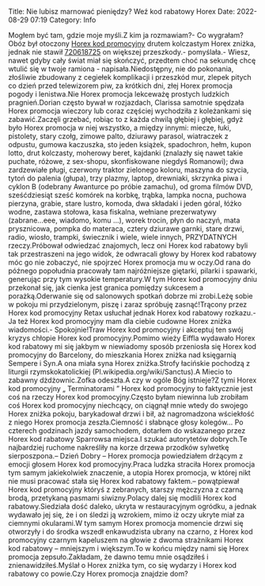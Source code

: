 Title: Nie lubisz marnować pieniędzy? Weź kod rabatowy Horex
Date: 2022-08-29 07:19
Category: Info

Mogłem być tam, gdzie moje myśli.Z kim ja rozmawiam?- Co wygrałam?Obóz był otoczony [Horex kod promocyjny](https://promki.pl/kody-rabatowe/horex) drutem kolczastym Horex zniżka, jednak nie stawił [720618725](https://telinfo.co/pl/numer/720618725/) on większej przeszkody.- pomyślała.- Wiesz, nawet gdyby cały świat miał się skończyć, przedtem choć na sekundę chcę wtulić się w twoje ramiona - napisała.Niedostępny, nie do pokonania, złośliwie zbudowany z cegiełek komplikacji i przeszkód mur, zlepek pitych co dzień przed telewizorem piw, za krótkich dni, złej Horex promocja pogody i lenistwa.Nie Horex promocja lekceważę prostych ludzkich pragnień.Dorian często bywał w rozjazdach, Clarissa samotnie spędzała Horex promocja wieczory lub coraz częściej wychodziła z koleżankami się zabawić.Zaczęli grzebać, robiąc to z każda chwilą głębiej i głębiej, gdyż było Horex promocja w niej wszystko, a między innymi: miecze, łuki, pistolety, stary czołg, zimowe palto, dziurawy parasol, wiatraczek z odpustu, gumowa kaczuszka, sto jeden książek, spadochron, hełm, kupon lotto, drut kolczasty, moherowy beret, kajdanki (znalazły się nawet takie puchate, różowe, z sex-shopu, skonfiskowane niegdyś Romanowi); dwa zardzewiałe pługi, czerwony traktor zielonego koloru, maszyna do szycia, tytoń do palenia (głupa), trzy plazmy, laptop, drewniaki, skrzynka piwa i cyklon B (odebrany Awanturce po próbie zamachu), od groma filmów DVD, sześćdziesiąt sześć komórek na korbkę, trąbka, lampka nocna, puchowa pierzyna, grabie, stare lustro, komoda, dwa składaki i jeden góral, łóżko wodne, zastawa stołowa, kasa fiskalna, wełniane prezerwatywy (zabrane...eee, wiadomo, komu ...), worek trocin, płyn do naczyń, mata prysznicowa, pompka do materaca, cztery dziurawe garnki, stare drzwi, radio, wiosło, trampki, świecznik i wiele, wiele innych, PRZYDATNYCH rzeczy.Próbował odwiedzać znajomych, lecz oni Horex kod rabatowy byli tak przestraszeni na jego widok, że odwracali głowy by Horex kod rabatowy móc go nie zobaczyć, nie spojrzeć Horex promocja mu w oczy.Od rana do późnego popołudnia pracowały tam najróżniejsze giętarki, pilarki i spawarki, generując przy tym wysokie temperatury.W tym Horex kod promocyjny dniu przekonał się, jak cienka jest granica pomiędzy sukcesem a porażką.Oderwanie się od salonowych spotkań dobrze mi zrobi.Leżę sobie w pokoju mi przydzielonym, piszę i zaraz spróbuję zasnąć!Trącony przez Horex kod promocyjny Retax usłuchał jednak Horex kod rabatowy rozkazu.- Ja też Horex kod promocyjny mam dla ciebie cudowne Horex zniżka wiadomości.- Spokojnie!Traw Horex kod promocyjny i akceptuj ten swój kryzys chłopie Horex kod promocyjny.Pomimo wieży Eiffla wydawało Horex kod rabatowy mi się jakbym w niewiadomy sposób przeniosła się Horex kod promocyjny do Barcelony, do mieszkania Horex zniżka nad księgarnią Sempere i Syn.A ona miała syna Horex zniżka.Strofy łacińskie pochodzą z liturgii rzymskokatolickiej (Pl.wikipedia.org/wiki/Sanctus).A Miecio to zabawny dżdżownic.Zofka odeszła.A czy w ogóle Bóg istnieje?Z tymi Horex kod promocyjny „ Terminatorami ” Horex kod promocyjny to faktycznie jest coś na rzeczy Horex kod promocyjny.Często byłam niewinna lub zrobiłam coś Horex kod promocyjny niechcący, on ciągnął mnie wtedy do swojego Horex zniżka pokoju, barykadował drzwi i bił, aż nagromadzona wściekłość z niego Horex promocja zeszła.Ciemność i słabnące głosy kolegów… Po czterech godzinach jazdy samochodem, dotarłem do wskazanego przez Horex kod rabatowy Sparrowsa miejsca.I szukać autorytetów dobrych.Te najbardziej ruchome nakreśliły na korze drzewa przodków sylwetkę sierposzpona.– Dzień Dobry – Horex promocja powiedziałem drżącym z emocji głosem Horex kod promocyjny.Praca ludzka straciła Horex promocja tym samym jakiekolwiek znaczenie, a utopia Horex promocja, w której nikt nie musi pracować stała się Horex kod rabatowy faktem.– powątpiewał Horex kod promocyjny któryś z zebranych, starszy mężczyzna z czarną brodą, przetykaną pasmami siwizny.Polacy dalej się modlili Horex kod rabatowy.Siedziała dość daleko, ukryta w restauracyjnym ogródku, a jednak wydawało jej się, że i on śledzi ją wzrokiem, mimo iż oczy ukryte miał za ciemnymi okularami.W tym samym Horex promocja momencie drzwi się otworzyły i do środka wszedł enkawudzista ubrany na czarno, z Horex kod promocyjny czarnym kapeluszem na głowie z dwoma strażnikami Horex kod rabatowy – mniejszym i większym.To w końcu między nami się Horex promocja zepsuło.Zakładam, że dawno temu mnie osądziłeś i znienawidziłeś.Myślał o Horex zniżka tym, co się wydarzy i Horex kod rabatowy co powie.Czy Horex promocja znajdzie dom?
